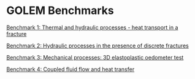 # GOLEM Benchmarks

[Benchmark 1: Thermal and hydraulic processes - heat transport in a fracture](examples/benchmarks/benchmark1.md)

[Benchmark 2: Hydraulic processes in the presence of discrete fractures](examples/benchmarks/benchmark2.md)

[Benchmark 3: Mechanical processes: 3D elastoplastic oedometer test](examples/benchmarks/benchmark3.md)

[Benchmark 4: Coupled fluid flow and heat transfer](examples/benchmarks/benchmark4.md)
